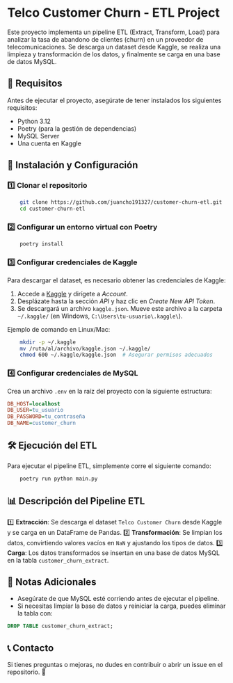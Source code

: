 # Telco Customer Churn - ETL Project

Este proyecto implementa un pipeline ETL (Extract, Transform, Load) para analizar la tasa de abandono de clientes (churn) en un proveedor de telecomunicaciones. Se descarga un dataset desde Kaggle, se realiza una limpieza y transformación de los datos, y finalmente se carga en una base de datos MySQL.

## 🚀 Requisitos

Antes de ejecutar el proyecto, asegúrate de tener instalados los siguientes requisitos:

- Python 3.12
- Poetry (para la gestión de dependencias)
- MySQL Server
- Una cuenta en Kaggle

## 📂 Instalación y Configuración

### 1️⃣ Clonar el repositorio
```bash
    git clone https://github.com/juancho191327/customer-churn-etl.git
    cd customer-churn-etl
```

### 2️⃣ Configurar un entorno virtual con Poetry
```bash
    poetry install
```

### 3️⃣ Configurar credenciales de Kaggle

Para descargar el dataset, es necesario obtener las credenciales de Kaggle:

1. Accede a [Kaggle](https://www.kaggle.com/) y dirígete a *Account*.
2. Desplázate hasta la sección *API* y haz clic en *Create New API Token*.
3. Se descargará un archivo `kaggle.json`. Mueve este archivo a la carpeta `~/.kaggle/` (en Windows, `C:\Users\tu-usuario\.kaggle\`).

Ejemplo de comando en Linux/Mac:
```bash
    mkdir -p ~/.kaggle
    mv /ruta/al/archivo/kaggle.json ~/.kaggle/
    chmod 600 ~/.kaggle/kaggle.json  # Asegurar permisos adecuados
```

### 4️⃣ Configurar credenciales de MySQL

Crea un archivo `.env` en la raíz del proyecto con la siguiente estructura:
```ini
DB_HOST=localhost
DB_USER=tu_usuario
DB_PASSWORD=tu_contraseña
DB_NAME=customer_churn
```

## 🛠️ Ejecución del ETL

Para ejecutar el pipeline ETL, simplemente corre el siguiente comando:
```bash
    poetry run python main.py
```

## 📊 Descripción del Pipeline ETL

1️⃣ **Extracción**: Se descarga el dataset `Telco Customer Churn` desde Kaggle y se carga en un DataFrame de Pandas.
2️⃣ **Transformación**: Se limpian los datos, convirtiendo valores vacíos en `NaN` y ajustando los tipos de datos.
3️⃣ **Carga**: Los datos transformados se insertan en una base de datos MySQL en la tabla `customer_churn_extract`.

## 📌 Notas Adicionales
- Asegúrate de que MySQL esté corriendo antes de ejecutar el pipeline.
- Si necesitas limpiar la base de datos y reiniciar la carga, puedes eliminar la tabla con:
```sql
DROP TABLE customer_churn_extract;
```

## 📞 Contacto
Si tienes preguntas o mejoras, no dudes en contribuir o abrir un issue en el repositorio. 🚀

